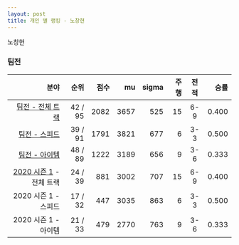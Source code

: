 ```yaml
---
layout: post
title: 개인 별 랭킹 - 노창현
---
```


노창현


### 팀전

| 분야 | 순위 | 점수 | mu | sigma | 주행 | 전적 | 승률 |
|---:|---:|---:|---:|---:|---:|:---:|---:|
| [팀전 - 전체 트랙](../team-full) | 42 / 95 | 2082 | 3657 | 525 | 15 | 6-9 | 0.400 |
| [팀전 - 스피드](../team-speed) | 39 / 91 | 1791 | 3821 | 677 | 6 | 3-3 | 0.500 |
| [팀전 - 아이템](../team-item) | 48 / 89 | 1222 | 3189 | 656 | 9 | 3-6 | 0.333 |
| [2020 시즌 1](../teams-t2020_1) - 전체 트랙 | 24 / 39 | 881 | 3002 | 707 | 15 | 6-9 | 0.400 |
| 2020 시즌 1 - 스피드 | 17 / 32 | 447 | 3035 | 863 | 6 | 3-3 | 0.500 |
| 2020 시즌 1 - 아이템 | 21 / 33 | 479 | 2770 | 763 | 9 | 3-6 | 0.333 |
